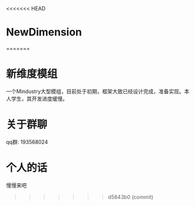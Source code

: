 <<<<<<< HEAD
# NewDimension
=======
# 新维度模组
一个Mindustry大型模组，目前处于初期，框架大致已经设计完成，准备实现。本人学生，其开发进度缓慢。
# 关于群聊
qq群: 193568024 
# 个人的话
慢慢来吧
>>>>>>> d5843b0 (commit)
